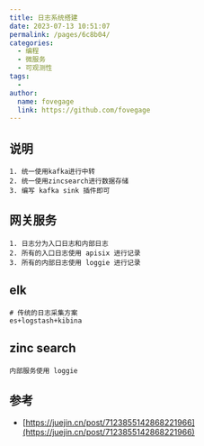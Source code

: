 ```yaml
---
title: 日志系统搭建
date: 2023-07-13 10:51:07
permalink: /pages/6c8b04/
categories:
  - 编程
  - 微服务
  - 可观测性
tags:
  -
author:
  name: fovegage
  link: https://github.com/fovegage
---
```


## 说明

```
1. 统一使用kafka进行中转
2. 统一使用zincsearch进行数据存储
3. 编写 kafka sink 插件即可
```

## 网关服务

```
1. 日志分为入口日志和内部日志
2. 所有的入口日志使用 apisix 进行记录
3. 所有的内部日志使用 loggie 进行记录
```

## elk

```
# 传统的日志采集方案
es+logstash+kibina
```

## zinc search

```
内部服务使用 loggie
```

## 参考

- [https://juejin.cn/post/7123855142868221966](https://juejin.cn/post/7123855142868221966)
